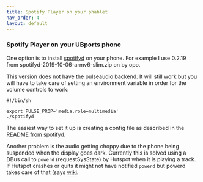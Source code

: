 ```yaml
---
title: Spotify Player on your phablet
nav_order: 4
layout: default
---
```

### Spotify Player on your UBports phone
One option is to install [spotifyd](https://github.com/Spotifyd/spotifyd/releases) on your phone. For example I use 0.2.19 from  spotifyd-2019-10-06-armv6-slim.zip on by opo. 

This version does not have the pulseaudio backend. It will still work but you will have to take care of setting an environment variable in order for the volume controls to work:

```
#!/bin/sh

export PULSE_PROP='media.role=multimedia'
./spotifyd
```

The easiest way to set it up is creating a config file as described in the [README from spotifyd](https://github.com/Spotifyd/spotifyd).


Another problem is the audio getting choppy due to the phone being suspended when the display goes dark. Currently this is solved using a DBus call to `powerd` (requestSysState) by Hutspot when it is playing a track. If Hutspot crashes or quits it might not have notified `powerd` but powerd takes care of that (says [wiki](https://wiki.ubuntu.com/powerd).
